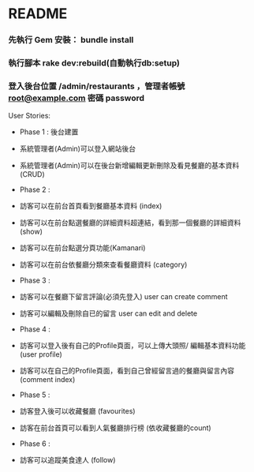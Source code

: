 # README

### 先執行 Gem 安裝： bundle install

### 執行腳本 rake dev:rebuild(自動執行db:setup)

### 登入後台位置 /admin/restaurants ，管理者帳號 root@example.com 密碼 password

User Stories:

* Phase 1 : 後台建置
* 系統管理者(Admin)可以登入網站後台
* 系統管理者(Admin)可以在後台新增編輯更新刪除及看見餐廳的基本資料(CRUD)

* Phase 2 :
* 訪客可以在前台首頁看到餐廳基本資料 (index)
* 訪客可以在前台點選餐廳的詳細資料超連結，看到那一個餐廳的詳細資料 (show)
* 訪客可以在前台點選分頁功能(Kamanari)
* 訪客可以在前台依餐廳分類來查看餐廳資料 (category)

* Phase 3 :
* 訪客可以在餐廳下留言評論(必須先登入) user can create comment
* 訪客可以編輯及刪除自已的留言 user can edit and delete

* Phase 4 :
* 訪客可以登入後有自己的Profile頁面，可以上傳大頭照/ 編輯基本資料功能 (user profile)
* 訪客可以在自己的Profile頁面，看到自己曾經留言過的餐廳與留言內容 (comment index)

* Phase 5 :
* 訪客登入後可以收藏餐廳 (favourites)
* 訪客在前台首頁可以看到人氣餐廳排行榜  (依收藏餐廳的count)

* Phase 6 :
* 訪客可以追蹤美食達人 (follow)
